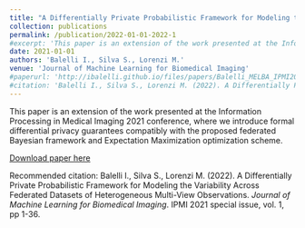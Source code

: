 ```yaml
---
title: "A Differentially Private Probabilistic Framework for Modeling the Variability Across Federated Datasets of Heterogeneous Multi-View Observations"
collection: publications
permalink: /publication/2022-01-01-2022-1
#excerpt: 'This paper is an extension of the work presented at the Information Processing in Medical Imaging 2021 conference, where we introduce formal differential privacy guarantees compatibly with the proposed Expectation Maximization optimization scheme.'
date: 2021-01-01
authors: 'Balelli I., Silva S., Lorenzi M.'
venue: 'Journal of Machine Learning for Biomedical Imaging'
#paperurl: 'http://ibalelli.github.io/files/papers/Balelli_MELBA_IPMI2021.pdf'
#citation: 'Balelli I., Silva S., Lorenzi M. (2022). A Differentially Private Probabilistic Framework for Modeling the Variability Across Federated Datasets of Heterogeneous Multi-View Observations. <i>Submitted to Journal of Machine Learning for Biomedical Imaging</i>.'
---
```

This paper is an extension of the work presented at the Information Processing in Medical Imaging 2021 conference, where we introduce formal differential privacy guarantees compatibly with the proposed federated Bayesian framework and Expectation Maximization optimization scheme.

[Download paper here](https://www.melba-journal.org/papers/2022:012.html)

Recommended citation: Balelli I., Silva S., Lorenzi M. (2022). A Differentially Private Probabilistic Framework for Modeling the Variability Across Federated Datasets of Heterogeneous Multi-View Observations. <i>Journal of Machine Learning for Biomedical Imaging</i>. IPMI 2021 special issue, vol. 1, pp 1-36.